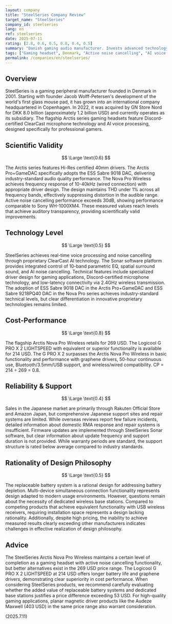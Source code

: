 ```yaml
---
layout: company
title: "SteelSeries Company Review"
target_name: "SteelSeries"
company_id: steelseries
lang: en
ref: steelseries
date: 2025-07-11
rating: [2.8, 0.6, 0.5, 0.8, 0.4, 0.5]
summary: "Danish gaming audio manufacturer. Invests advanced technology in flagship Arctis series but faces strict evaluation due to pricing strategy."
tags: ["Gaming headset", Denmark, "Active noise cancelling", "AI voice processing"]
permalink: /companies/en/steelseries/
---
```


## Overview

SteelSeries is a gaming peripheral manufacturer founded in Denmark in 2001. Starting with founder Jacob Wolff-Petersen's development of the world's first glass mouse pad, it has grown into an international company headquartered in Copenhagen. In 2022, it was acquired by GN Store Nord for DKK 8.0 billion (approximately 1.2 billion USD) and currently operates as its subsidiary. The flagship Arctis series gaming headsets feature Discord-certified ClearCast microphone technology and AI voice processing, designed specifically for professional gamers.

## Scientific Validity

$$ \Large \text{0.6} $$

The Arctis series features Hi-Res certified 40mm drivers. The Arctis Pro+GameDAC specifically adopts the ESS Sabre 9018 DAC, delivering industry-standard audio quality performance. The Nova Pro Wireless achieves frequency response of 10-40kHz (wired connection) with appropriate driver design. The design maintains THD under 1% across all frequency bands, effectively suppressing distortion in the audible range. Active noise cancelling performance exceeds 30dB, showing performance comparable to Sony WH-1000XM4. These measured values reach levels that achieve auditory transparency, providing scientifically valid improvements.

## Technology Level

$$ \Large \text{0.5} $$

SteelSeries achieves real-time voice processing and noise cancelling through proprietary ClearCast AI technology. The Sonar software platform provides integrated control of 10-band parametric EQ, spatial surround sound, and AI noise cancelling. Technical features include specialized driver design for gaming applications, Discord-certified microphone technology, and low-latency connectivity via 2.4GHz wireless transmission. The adoption of ESS Sabre 9018 DAC in the Arctis Pro+GameDAC and ESS Sabre 9218PQ40 DAC in the Nova Pro series achieves industry-standard technical levels, but clear differentiation in innovative proprietary technologies remains limited.

## Cost-Performance

$$ \Large \text{0.8} $$

The flagship Arctis Nova Pro Wireless retails for 269 USD. The Logicool G PRO X 2 LIGHTSPEED with equivalent or superior functionality is available for 214 USD. The G PRO X 2 surpasses the Arctis Nova Pro Wireless in basic functionality and performance with graphene drivers, 50-hour continuous use, Bluetooth/3.5mm/USB support, and wireless/wired compatibility. CP = 214 ÷ 269 = 0.8.

## Reliability & Support

$$ \Large \text{0.4} $$

Sales in the Japanese market are primarily through Rakuten Official Store and Amazon Japan, but comprehensive Japanese support sites and repair systems are limited. While overseas reviews report few failure incidents, detailed information about domestic RMA response and repair systems is insufficient. Firmware updates are implemented through SteelSeries Sonar software, but clear information about update frequency and support duration is not provided. While warranty periods are standard, the support structure is rated below average compared to industry standards.

## Rationality of Design Philosophy

$$ \Large \text{0.5} $$

The replaceable battery system is a rational design for addressing battery depletion. Multi-device simultaneous connection functionality represents design adapted to modern usage environments. However, questions remain about the necessity of dedicated wireless base stations. Compared to competing products that achieve equivalent functionality with USB wireless receivers, requiring installation space represents a design lacking rationality. Additionally, despite high pricing, the inability to achieve measured results clearly exceeding other manufacturers indicates challenges in effective realization of design philosophy.

## Advice

The SteelSeries Arctis Nova Pro Wireless maintains a certain level of completion as a gaming headset with active noise cancelling functionality, but better alternatives exist in the 269 USD price range. The Logicool G PRO X 2 LIGHTSPEED at 214 USD offers longer battery life and graphene drivers, demonstrating clear superiority in cost performance. When considering SteelSeries products, we recommend carefully evaluating whether the added value of replaceable battery systems and dedicated base stations justifies a price difference exceeding 53 USD. For high-quality gaming applications, planar magnetic driver products like the Audeze Maxwell (403 USD) in the same price range also warrant consideration.

(2025.7.11)